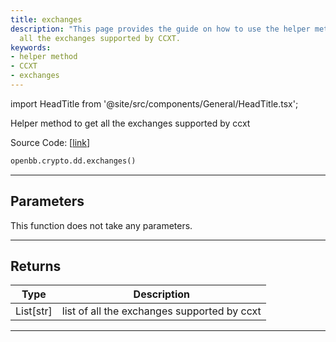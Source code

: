 ```yaml
---
title: exchanges
description: "This page provides the guide on how to use the helper method, which gets"
  all the exchanges supported by CCXT.
keywords:
- helper method
- CCXT
- exchanges
---
```


import HeadTitle from '@site/src/components/General/HeadTitle.tsx';

<HeadTitle title="crypto.dd.exchanges - Reference | OpenBB SDK Docs" />

Helper method to get all the exchanges supported by ccxt

Source Code: [[link](https://github.com/OpenBB-finance/OpenBBTerminal/tree/main/openbb_terminal/cryptocurrency/due_diligence/ccxt_model.py#L10)]

```python
openbb.crypto.dd.exchanges()
```

---

## Parameters

This function does not take any parameters.

---

## Returns

| Type | Description |
| ---- | ----------- |
| List[str] | list of all the exchanges supported by ccxt |
---
